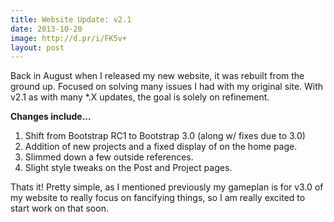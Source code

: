 ```yaml
---
title: Website Update: v2.1
date: 2013-10-20
image: http://d.pr/i/FK5v+
layout: post
---
```


Back in August when I released my new website, it was rebuilt from the ground up. Focused on solving many issues I had with my original site. With v2.1 as with many *.X updates, the goal is solely on refinement.

**Changes include...**  
1. Shift from Bootstrap RC1 to Bootstrap 3.0 (along w/ fixes due to 3.0)  
2. Addition of new projects and a fixed display of on the home page.  
3. Slimmed down a few outside references.  
4. Slight style tweaks on the Post and Project pages.   

Thats it! Pretty simple, as I mentioned previously my gameplan is for v3.0 of my website to really focus on fancifying things, so I am really excited to start work on that soon.
